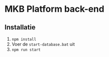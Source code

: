 # MKB Platform back-end

## Installatie
1. `npm install`
1. Voer de `start-database.bat` uit
1. `npm run start`